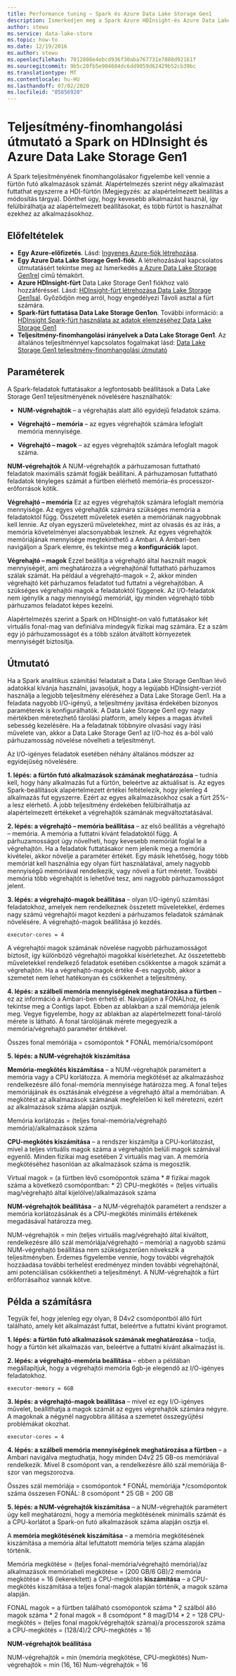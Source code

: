 ```yaml
---
title: Performance tuning – Spark és Azure Data Lake Storage Gen1
description: Ismerkedjen meg a Spark Azure HDInsight-és Azure Data Lake Storage Gen1-beli teljesítmény-hangolási iránymutatásaival.
author: stewu
ms.service: data-lake-store
ms.topic: how-to
ms.date: 12/19/2016
ms.author: stewu
ms.openlocfilehash: 7012808e4ebcd936f30aba767731e7888d92161f
ms.sourcegitcommit: 9b5c20fb5e904684dc6dd9059d62429b52cb39bc
ms.translationtype: MT
ms.contentlocale: hu-HU
ms.lasthandoff: 07/02/2020
ms.locfileid: "85856920"
---
```

# <a name="performance-tuning-guidance-for-spark-on-hdinsight-and-azure-data-lake-storage-gen1"></a>Teljesítmény-finomhangolási útmutató a Spark on HDInsight és Azure Data Lake Storage Gen1

A Spark teljesítményének finomhangolásakor figyelembe kell vennie a fürtön futó alkalmazások számát. Alapértelmezés szerint négy alkalmazást futtathat egyszerre a HDI-fürtön (Megjegyzés: az alapértelmezett beállítás a módosítás tárgya). Dönthet úgy, hogy kevesebb alkalmazást használ, így felülbírálhatja az alapértelmezett beállításokat, és több fürtöt is használhat ezekhez az alkalmazásokhoz.

## <a name="prerequisites"></a>Előfeltételek

* **Egy Azure-előfizetés**. Lásd: [Ingyenes Azure-fiók létrehozása](https://azure.microsoft.com/pricing/free-trial/).
* **Egy Azure Data Lake Storage Gen1-fiók**. A létrehozásával kapcsolatos útmutatásért tekintse meg az Ismerkedés [a Azure Data Lake Storage Gen1rel](data-lake-store-get-started-portal.md) című témakört.
* **Azure HDInsight-fürt** Data Lake Storage Gen1 fiókhoz való hozzáféréssel. Lásd: [HDInsight-fürt létrehozása Data Lake Storage Gen1sal](data-lake-store-hdinsight-hadoop-use-portal.md). Győződjön meg arról, hogy engedélyezi Távoli asztal a fürt számára.
* **Spark-fürt futtatása Data Lake Storage Gen1on**. További információ: a [HDInsight Spark-fürt használata az adatok elemzéséhez Data Lake Storage Gen1](https://docs.microsoft.com/azure/hdinsight/hdinsight-apache-spark-use-with-data-lake-store)
* **Teljesítmény-finomhangolási irányelvek a Data Lake Storage Gen1**. Az általános teljesítménnyel kapcsolatos fogalmakat lásd: [Data Lake Storage Gen1 teljesítmény-finomhangolási útmutató](https://docs.microsoft.com/azure/data-lake-store/data-lake-store-performance-tuning-guidance) 

## <a name="parameters"></a>Paraméterek

A Spark-feladatok futtatásakor a legfontosabb beállítások a Data Lake Storage Gen1 teljesítményének növelésére használhatók:

* **NUM-végrehajtók** – a végrehajtás alatt álló egyidejű feladatok száma.

* **Végrehajtó – memória** – az egyes végrehajtók számára lefoglalt memória mennyisége.

* **Végrehajtó – magok** – az egyes végrehajtók számára lefoglalt magok száma.

**NUM-végrehajtók** A NUM-végrehajtók a párhuzamosan futtatható feladatok maximális számát fogják beállítani. A párhuzamosan futtatható feladatok tényleges számát a fürtben elérhető memória-és processzor-erőforrások kötik.

**Végrehajtó – memória** Ez az egyes végrehajtók számára lefoglalt memória mennyisége. Az egyes végrehajtók számára szükséges memória a feladatoktól függ. Összetett műveletek esetén a memóriának nagyobbnak kell lennie. Az olyan egyszerű műveletekhez, mint az olvasás és az írás, a memória követelményei alacsonyabbak lesznek. Az egyes végrehajtók memóriájának mennyisége megtekinthető a Ambari. A Ambari-ben navigáljon a Spark elemre, és tekintse meg a **konfigurációk** lapot.

**Végrehajtó – magok** Ezzel beállítja a végrehajtó által használt magok mennyiségét, ami meghatározza a végrehajtónál futtatható párhuzamos szálak számát. Ha például a végrehajtó-magok = 2, akkor minden végrehajtó két párhuzamos feladatot tud futtatni a végrehajtóban. A szükséges végrehajtói magok a feladatoktól függenek. Az I/O-feladatok nem igénylik a nagy mennyiségű memóriát, így minden végrehajtó több párhuzamos feladatot képes kezelni.

Alapértelmezés szerint a Spark on HDInsight-on való futtatásakor két virtuális fonal-mag van definiálva mindegyik fizikai mag számára. Ez a szám egy jó párhuzamosságot és a több szálon átváltott környezetek mennyiségét biztosítja.

## <a name="guidance"></a>Útmutató

Ha a Spark analitikus számítási feladatait a Data Lake Storage Gen1ban lévő adatokkal kívánja használni, javasoljuk, hogy a legújabb HDInsight-verziót használja a legjobb teljesítmény eléréséhez a Data Lake Storage Gen1. Ha a feladata nagyobb I/O-igényű, a teljesítmény javítása érdekében bizonyos paraméterek is konfigurálhatók. A Data Lake Storage Gen1 egy nagy mértékben méretezhető tárolási platform, amely képes a magas átviteli sebesség kezelésére. Ha a feladatnak többnyire olvasási vagy írási művelete van, akkor a Data Lake Storage Gen1 az I/O-hoz és a-ból való párhuzamosság növelése növelheti a teljesítményt.

Az I/O-igényes feladatok esetében néhány általános módszer az egyidejűség növelésére.

**1. lépés: a fürtön futó alkalmazások számának meghatározása** – tudnia kell, hogy hány alkalmazás fut a fürtön, beleértve az aktuálisat is. Az egyes Spark-beállítások alapértelmezett értékei feltételezik, hogy jelenleg 4 alkalmazás fut egyszerre. Ezért az egyes alkalmazásokhoz csak a fürt 25%-a lesz elérhető. A jobb teljesítmény érdekében felülbírálhatja az alapértelmezett értékeket a végrehajtók számának megváltoztatásával.

**2. lépés: a végrehajtó – memória beállítása** – az első beállítás a végrehajtó – memória. A memória a futtatni kívánt feladatoktól függ. A párhuzamosságot úgy növelheti, hogy kevesebb memóriát foglal le a végrehajtón. Ha a feladatok futtatásakor nem jelenik meg a memória kivételei, akkor növelje a paraméter értékét. Egy másik lehetőség, hogy több memóriát kell használnia egy olyan fürt használatával, amely nagyobb mennyiségű memóriával rendelkezik, vagy növeli a fürt méretét. További memória több végrehajtót is lehetővé tesz, ami nagyobb párhuzamosságot jelent.

**3. lépés: a végrehajtó-magok beállítása** – olyan I/O-igényű számítási feladatokhoz, amelyek nem rendelkeznek összetett műveletekkel, érdemes nagy számú végrehajtói magot kezdeni a párhuzamos feladatok számának növelésére. A végrehajtó-magok beállítása jó kezdés.

```console
executor-cores = 4
```

A végrehajtói magok számának növelése nagyobb párhuzamosságot biztosít, így különböző végrehajtói magokkal kísérletezhet. Az összetettebb műveletekkel rendelkező feladatok esetében csökkentse a magok számát a végrehajtón. Ha a végrehajtó-magok értéke 4-es nagyobb, akkor a szemetet nem lehet hatékonyan és csökkenhet a teljesítmény.

**4. lépés: a szálbeli memória mennyiségének meghatározása a fürtben** – ez az információ a Ambari-ben érhető el. Navigáljon a FONALhoz, és tekintse meg a Contigs lapot. Ebben az ablakban a szál memóriája jelenik meg.
Vegye figyelembe, hogy az ablakban az alapértelmezett fonal-tároló mérete is látható. A fonal tárolójának mérete megegyezik a memória/végrehajtó paraméter értékével.

Összes fonal memóriája = csomópontok * FONÁL memória/csomópont

**5. lépés: a NUM-végrehajtók kiszámítása**

**Memória-megkötés kiszámítása** – a NUM-végrehajtók paramétert a memória vagy a CPU korlátozza. A memória megkötését az alkalmazáshoz rendelkezésre álló fonal-memória mennyisége határozza meg. A fonal teljes memóriájának és osztásának elvégzése a végrehajtó által a memóriában. A megkötést az alkalmazások számának megfelelően ki kell méretezni, ezért az alkalmazások száma alapján osztjuk.

Memória korlátozás = (teljes fonal-memória/végrehajtó memória)/alkalmazások száma

**CPU-megkötés kiszámítása** – a rendszer kiszámítja a CPU-korlátozást, mivel a teljes virtuális magok száma a végrehajtón belüli magok számával egyenlő. Minden fizikai mag esetében 2 virtuális mag van. A memória megkötéséhez hasonlóan az alkalmazások száma is megoszlik.

Virtual magok = (a fürtben lévő csomópontok száma * # fizikai magok száma a következő csomópontban: * 2) CPU-megkötés = (teljes virtuális mag/végrehajtó által kijelölve)/alkalmazások száma

**NUM-végrehajtók beállítása** – a NUM-végrehajtók paramétert a rendszer a memória korlátozásának és a CPU-megkötés minimális értékének megadásával határozza meg. 

NUM-végrehajtók = min (teljes virtuális mag/végrehajtó által kiváltott, rendelkezésre álló szál memóriája/végrehajtó – memória) a nagyobb számú NUM-végrehajtó beállítása nem szükségszerűen növekszik a teljesítményben. Érdemes figyelembe vennie, hogy további végrehajtók hozzáadása további terhelést eredményez minden további végrehajtónál, ami potenciálisan csökkentheti a teljesítményt. A NUM-végrehajtók a fürt erőforrásaihoz vannak kötve.

## <a name="example-calculation"></a>Példa a számításra

Tegyük fel, hogy jelenleg egy olyan, 8 D4v2 csomópontból álló fürt található, amely két alkalmazást futtat, beleértve a futtatni kívánt programot.

**1. lépés: a fürtön futó alkalmazások számának meghatározása** – tudja, hogy a fürtön két alkalmazás van, beleértve a futtatni kívánt alkalmazást is.

**2. lépés: a végrehajtó-memória beállítása** – ebben a példában megállapítjuk, hogy a végrehajtói memória 6gb-je elegendő az I/O-igényes feladatokhoz.

```console
executor-memory = 6GB
```

**3. lépés: a végrehajtó-magok beállítása** – mivel ez egy I/O-igényes művelet, beállíthatja a magok számát az egyes végrehajtók számára négyre. A magoknak a négynél nagyobbra állítása a szemetet összegyűjtési problémákat okozhat.

```console
executor-cores = 4
```

**4. lépés: a szálbeli memória mennyiségének meghatározása a fürtben** – a Ambari navigálva megtudhatja, hogy minden D4v2 25 GB-os memóriával rendelkezik. Mivel 8 csomópont van, a rendelkezésre álló szál memóriája 8-szor van megszorozva.

Összes szál memóriája = csomópontok * FONÁL memóriája */csomópontok száma összesen FONÁL: 8 csomópont * 25 GB = 200 GB

**5. lépés: a NUM-végrehajtók kiszámítása** – a NUM-végrehajtók paramétert úgy kell meghatározni, hogy a memória megkötésének minimális számát és a CPU-korlátot a Spark-on futó alkalmazások száma alapján osztja el.

A **memória megkötésének kiszámítása** – a memória megkötésének kiszámítása a memória által lefuttatott memória teljes száma alapján történik.

Memória megkötése = (teljes fonal-memória/végrehajtó memória)/az alkalmazások memóriabeli megkötése = (200 GB/6 GB)/2 memória megkötése = 16 (lekerekített) a CPU-megkötés **kiszámítása** – a CPU-megkötés kiszámítása a teljes fonal-magok alapján történik, a magok száma alapján.

FONAL magok = a fürtben található csomópontok száma * 2 szálból álló magok száma * 2 fonal magok = 8 csomópont * 8 mag/D14 * 2 = 128 CPU-megkötés = (teljes fonal magok/végrehajtók száma)/a processzorok száma a CPU-megkötés = (128/4)/2 CPU-megkötés = 16

**NUM-végrehajtók beállítása**

NUM-végrehajtók = min (memória megkötése, CPU-megkötés) Num-végrehajtók = min (16, 16) Num-végrehajtók = 16
